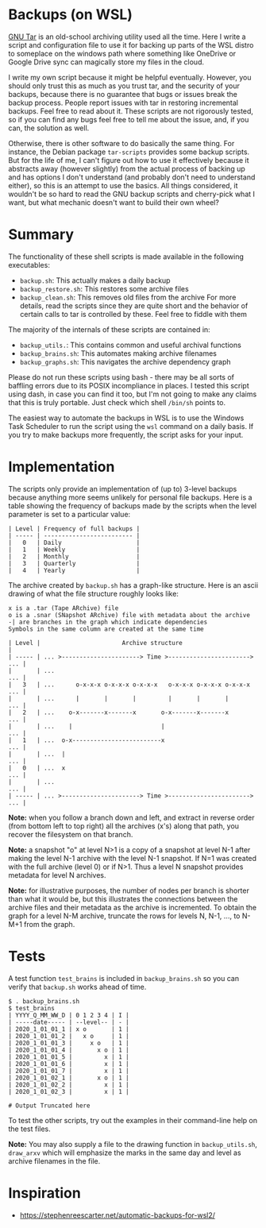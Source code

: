 # Backups (on WSL)

[GNU Tar](https://www.gnu.org/software/tar/)
is an old-school archiving utility used all the time.
Here I write a script and configuration file to use it
for backing up parts of the WSL distro to someplace on
the windows path where something like OneDrive or 
Google Drive sync can magically store my files in the 
cloud.

I write my own script because it might be helpful eventually.
However, you should only trust this as much as you trust tar,
and the security of your backups, because there is no guarantee
that bugs or issues break the backup process.
People report issues with tar in restoring incremental backups.
Feel free to read about it.
These scripts are not rigorously tested, so if you can find any
bugs feel free to tell me about the issue, and, if you can, the
solution as well.

Otherwise, there is other software to do basically the
same thing.
For instance, the Debian package `tar-scripts` provides
some backup scripts.
But for the life of me, I can't figure out how to use it
effectively because it abstracts away (however slightly)
from the actual process of backing up and has options
I don't understand (and probably don't need to understand
either), so this is an attempt to use the basics.
All things considered, it wouldn't be so hard to read the
GNU backup scripts and cherry-pick what I want, but what
mechanic doesn't want to build their own wheel?

# Summary

The functionality of these shell scripts is made available in
the following executables:
- `backup.sh`: This actually makes a daily backup
- `backup_restore.sh`: This restores some archive files
- `backup_clean.sh`: This removes old files from the archive
For more details, read the scripts since they are quite short
and the behavior of certain calls to tar is controlled by these.
Feel free to fiddle with them

The majority of the internals of these scripts are contained in:
- `backup_utils.`: This contains common and useful archival functions
- `backup_brains.sh`: This automates making archive filenames
- `backup_graphs.sh`: This navigates the archive dependency graph

Please do not run these scripts using bash - there may be all
sorts of baffling errors due to its POSIX incompliance in places.
I tested this script using dash, in case you can find it too,
but I'm not going to make any claims that this is truly portable.
Just check which shell `/bin/sh` points to.

The easiest way to automate the backups in WSL is to use
the Windows Task Scheduler to run the script using the 
`wsl` command on a daily basis.
If you try to make backups more frequently, the script asks for your input.

# Implementation

The scripts only provide an implementation of (up to) 3-level backups
because anything more seems unlikely for personal file backups.
Here is a table showing the frequency of backups made by the scripts
when the level parameter is set to a particular value:

```
| Level | Frequency of full backups |
| ----- | ------------------------- |
|   0   | Daily                     |
|   1   | Weekly                    |
|   2   | Monthly                   |
|   3   | Quarterly                 |
|   4   | Yearly                    |
```

The archive created by `backup.sh` has a graph-like structure.
Here is an ascii drawing of what the file structure roughly looks like:

```
x is a .tar (Tape ARchive) file
o is a .snar (SNapshot ARchive) file with metadata about the archive
-| are branches in the graph which indicate dependencies
Symbols in the same column are created at the same time

| Level |                       Archive structure                         |
| ----- | ... >----------------------> Time >-----------------------> ... |
|       | ...                                                         ... |
|   3   | ...      o-x-x-x o-x-x-x o-x-x-x   o-x-x-x o-x-x-x o-x-x-x  ... |
|       | ...      |       |       |         |       |       |        ... |
|   2   | ...    o-x-------x-------x       o-x-------x-------x        ... |
|       | ...    |                         |                          ... |
|   1   | ...  o-x-------------------------x                          ... |
|       | ...  |                                                      ... |
|   0   | ...  x                                                      ... |
|       | ...                                                         ... |
| ----- | ... >----------------------> Time >-----------------------> ... |
```

**Note:** when you follow a branch down and left, and extract in reverse
order (from bottom left to top right) all the archives (x's) along that
path, you recover the filesystem on that branch.

**Note:** a snapshot "o" at level N>1 is a copy of a snapshot at level N-1
after making the level N-1 archive with the level N-1 snapshot. 
If N=1 was created with the full archive (level 0) or if N>1.
Thus a level N snapshot provides metadata for level N archives.

**Note:** for illustrative purposes, the number of nodes per branch
is shorter than what it would be, but this illustrates the connections
between the archive files and their metadata as the archive is incremented. 
To obtain the graph for a level N-M archive, truncate the rows for levels 
N, N-1, ..., to N-M+1 from the graph.

# Tests

A test function `test_brains` is included in `backup_brains.sh`
so you can verify that `backup.sh` works ahead of time.

```
$ . backup_brains.sh
$ test_brains
| YYYY_Q_MM_WW_D | 0 1 2 3 4 | I |
| -----date----- | --level-- | - |
| 2020_1_01_01_1 | x o       | 1 |
| 2020_1_01_01_2 |   x o     | 1 |
| 2020_1_01_01_3 |     x o   | 1 |
| 2020_1_01_01_4 |       x o | 1 |
| 2020_1_01_01_5 |         x | 1 |
| 2020_1_01_01_6 |         x | 1 |
| 2020_1_01_01_7 |         x | 1 |
| 2020_1_01_02_1 |       x o | 1 |
| 2020_1_01_02_2 |         x | 1 |
| 2020_1_01_02_3 |         x | 1 |

# Output Truncated here

```

To test the other scripts, try out the examples in their command-line help
on the test files.

**Note:** You may also supply a file to the drawing function
in `backup_utils.sh`, `draw_arxv` which will emphasize the
marks in the same day and level as archive filenames in the file.

# Inspiration
- https://stephenreescarter.net/automatic-backups-for-wsl2/
